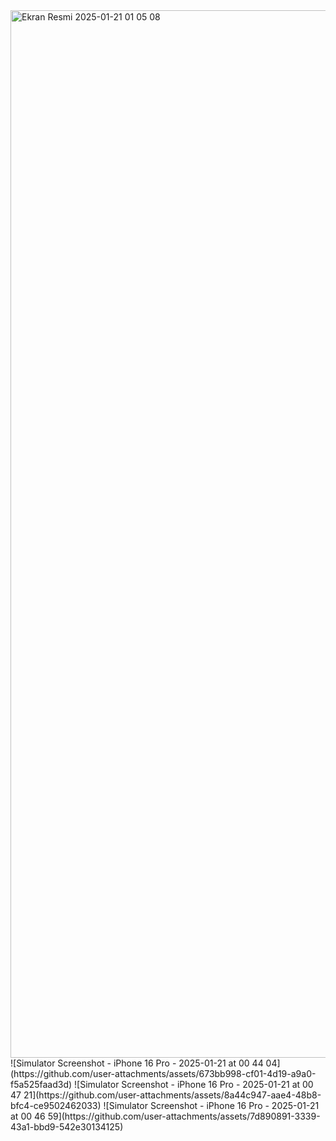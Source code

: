 <img width="1676" alt="Ekran Resmi 2025-01-21 01 05 08" src="https://github.com/user-attachments/assets/a1e82d4e-37ae-4131-ab06-6c84a494eb13" />
![Simulator Screenshot - iPhone 16 Pro - 2025-01-21 at 00 44 04](https://github.com/user-attachments/assets/673bb998-cf01-4d19-a9a0-f5a525faad3d)
![Simulator Screenshot - iPhone 16 Pro - 2025-01-21 at 00 47 21](https://github.com/user-attachments/assets/8a44c947-aae4-48b8-bfc4-ce9502462033)
![Simulator Screenshot - iPhone 16 Pro - 2025-01-21 at 00 46 59](https://github.com/user-attachments/assets/7d890891-3339-43a1-bbd9-542e30134125)
